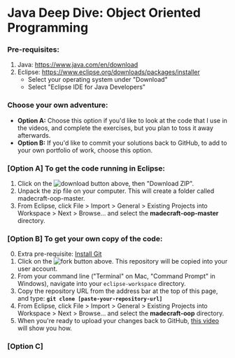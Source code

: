 # Java Deep Dive: Object Oriented Programming

### Pre-requisites:
1. Java: https://www.java.com/en/download
2. Eclipse: https://www.eclipse.org/downloads/packages/installer
    * Select your operating system under "Download"
    * Select "Eclipse IDE for Java Developers"
    
### Choose your own adventure: 
- **Option A:** Choose this option if you'd like to look at the code that I use in the videos, and complete the exercises, but you plan to toss it away afterwards.
- **Option B:** If you'd like to commit your solutions back to GitHub, to add to your own portfolio of work, choose this option. 

### [Option A] To get the code running in Eclipse:
1. Click on the ![download](https://github.com/joonspoon/madecraft-oop/blob/master/doc/download.png) button above, then "Download ZIP".
2. Unpack the zip file on your computer. This will create a folder called madecraft-oop-master.
3. From Eclipse, click File > Import > General > Existing Projects into Workspace > Next > Browse... and select the  **madecraft-oop-master** directory.

### [Option B] To get your own copy of the code:
0. Extra pre-requisite: [Install Git](https://git-scm.com/book/en/v2/Getting-Started-Installing-Git)
1. Click on the ![fork](https://github.com/joonspoon/madecraft-oop/blob/master/doc/git%20fork%20button.png) button above. This repository will be copied into your user account.
2. From your command line ("Terminal" on Mac, "Command Prompt" in Windows), navigate into your `eclipse-workspace` directory.
3. Copy the repository URL from the address bar at the top of this page, and type: **`git clone [paste-your-repository-url]`**
4. From Eclipse, click File > Import > General > Existing Projects into Workspace > Next > Browse... and select the  **madecraft-oop** directory.
5. When you're ready to upload your changes back to GitHub, [this video](https://www.youtube.com/watch?v=POGzh6epq7A) will show you how.

### [Option C]
